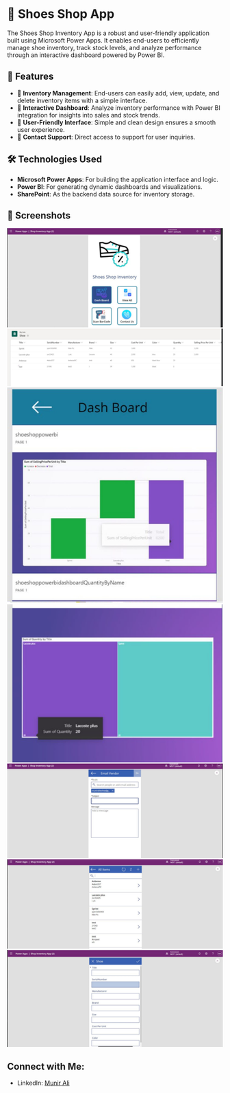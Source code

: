 # 👟 Shoes Shop App
The Shoes Shop Inventory App is a robust and user-friendly application built using Microsoft Power Apps. 
It enables end-users to efficiently manage shoe inventory, track stock levels, and analyze performance through an interactive dashboard powered by Power BI.

## 🚀 **Features**

- 🚀 **Inventory Management**: End-users can easily add, view, update, and delete inventory items with a simple interface.
- 🚀 **Interactive Dashboard**: Analyze inventory performance with Power BI integration for insights into sales and stock trends.
- 🚀 **User-Friendly Interface**: Simple and clean design ensures a smooth user experience.
- 🚀 **Contact Support**: Direct access to support for user inquiries.

## 🛠️ Technologies Used

- **Microsoft Power Apps**: For building the application interface and logic.
- **Power BI**: For generating dynamic dashboards and visualizations.
- **SharePoint**: As the backend data source for inventory storage.

## 📸 Screenshots
**![Image Alt text](Images/sh1.jpg)**
**![Image Alt text](Images/sh2.jpg)**
**![Image Alt text](Images/sh3.jpg)**
**![Image Alt text](Images/sh4.jpg)**
**![Image Alt text](Images/sh5.jpg)**
**![Image Alt text](Images/sh6.jpg)**
**![Image Alt text](Images/sh7.jpg)**

## Connect with Me:
- LinkedIn: [Munir Ali ](https://www.linkedin.com/in/munir-ali-7b9607234/)

